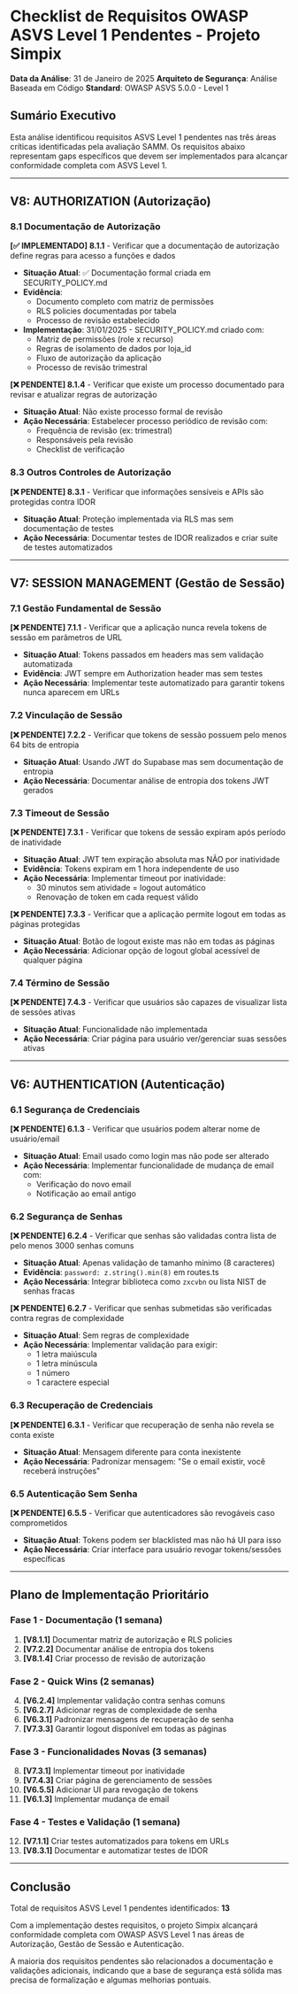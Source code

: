 # Checklist de Requisitos OWASP ASVS Level 1 Pendentes - Projeto Simpix

**Data da Análise**: 31 de Janeiro de 2025
**Arquiteto de Segurança**: Análise Baseada em Código
**Standard**: OWASP ASVS 5.0.0 - Level 1

## Sumário Executivo

Esta análise identificou requisitos ASVS Level 1 pendentes nas três áreas críticas identificadas pela avaliação SAMM. Os requisitos abaixo representam gaps específicos que devem ser implementados para alcançar conformidade completa com ASVS Level 1.

---

## V8: AUTHORIZATION (Autorização)

### 8.1 Documentação de Autorização

**[✅ IMPLEMENTADO] 8.1.1** - Verificar que a documentação de autorização define regras para acesso a funções e dados
- **Situação Atual**: ✅ Documentação formal criada em SECURITY_POLICY.md
- **Evidência**: 
  - Documento completo com matriz de permissões
  - RLS policies documentadas por tabela
  - Processo de revisão estabelecido
- **Implementação**: 31/01/2025 - SECURITY_POLICY.md criado com:
  - Matriz de permissões (role x recurso)
  - Regras de isolamento de dados por loja_id
  - Fluxo de autorização da aplicação
  - Processo de revisão trimestral

**[❌ PENDENTE] 8.1.4** - Verificar que existe um processo documentado para revisar e atualizar regras de autorização
- **Situação Atual**: Não existe processo formal de revisão
- **Ação Necessária**: Estabelecer processo periódico de revisão com:
  - Frequência de revisão (ex: trimestral)
  - Responsáveis pela revisão
  - Checklist de verificação

### 8.3 Outros Controles de Autorização

**[❌ PENDENTE] 8.3.1** - Verificar que informações sensíveis e APIs são protegidas contra IDOR
- **Situação Atual**: Proteção implementada via RLS mas sem documentação de testes
- **Ação Necessária**: Documentar testes de IDOR realizados e criar suite de testes automatizados

---

## V7: SESSION MANAGEMENT (Gestão de Sessão)

### 7.1 Gestão Fundamental de Sessão

**[❌ PENDENTE] 7.1.1** - Verificar que a aplicação nunca revela tokens de sessão em parâmetros de URL
- **Situação Atual**: Tokens passados em headers mas sem validação automatizada
- **Evidência**: JWT sempre em Authorization header mas sem testes
- **Ação Necessária**: Implementar teste automatizado para garantir tokens nunca aparecem em URLs

### 7.2 Vinculação de Sessão

**[❌ PENDENTE] 7.2.2** - Verificar que tokens de sessão possuem pelo menos 64 bits de entropia
- **Situação Atual**: Usando JWT do Supabase mas sem documentação de entropia
- **Ação Necessária**: Documentar análise de entropia dos tokens JWT gerados

### 7.3 Timeout de Sessão

**[❌ PENDENTE] 7.3.1** - Verificar que tokens de sessão expiram após período de inatividade
- **Situação Atual**: JWT tem expiração absoluta mas NÃO por inatividade
- **Evidência**: Tokens expiram em 1 hora independente de uso
- **Ação Necessária**: Implementar timeout por inatividade:
  - 30 minutos sem atividade = logout automático
  - Renovação de token em cada request válido

**[❌ PENDENTE] 7.3.3** - Verificar que a aplicação permite logout em todas as páginas protegidas
- **Situação Atual**: Botão de logout existe mas não em todas as páginas
- **Ação Necessária**: Adicionar opção de logout global acessível de qualquer página

### 7.4 Término de Sessão

**[❌ PENDENTE] 7.4.3** - Verificar que usuários são capazes de visualizar lista de sessões ativas
- **Situação Atual**: Funcionalidade não implementada
- **Ação Necessária**: Criar página para usuário ver/gerenciar suas sessões ativas

---

## V6: AUTHENTICATION (Autenticação)

### 6.1 Segurança de Credenciais

**[❌ PENDENTE] 6.1.3** - Verificar que usuários podem alterar nome de usuário/email
- **Situação Atual**: Email usado como login mas não pode ser alterado
- **Ação Necessária**: Implementar funcionalidade de mudança de email com:
  - Verificação do novo email
  - Notificação ao email antigo

### 6.2 Segurança de Senhas

**[❌ PENDENTE] 6.2.4** - Verificar que senhas são validadas contra lista de pelo menos 3000 senhas comuns
- **Situação Atual**: Apenas validação de tamanho mínimo (8 caracteres)
- **Evidência**: `password: z.string().min(8)` em routes.ts
- **Ação Necessária**: Integrar biblioteca como `zxcvbn` ou lista NIST de senhas fracas

**[❌ PENDENTE] 6.2.7** - Verificar que senhas submetidas são verificadas contra regras de complexidade
- **Situação Atual**: Sem regras de complexidade
- **Ação Necessária**: Implementar validação para exigir:
  - 1 letra maiúscula
  - 1 letra minúscula
  - 1 número
  - 1 caractere especial

### 6.3 Recuperação de Credenciais

**[❌ PENDENTE] 6.3.1** - Verificar que recuperação de senha não revela se conta existe
- **Situação Atual**: Mensagem diferente para conta inexistente
- **Ação Necessária**: Padronizar mensagem: "Se o email existir, você receberá instruções"

### 6.5 Autenticação Sem Senha

**[❌ PENDENTE] 6.5.5** - Verificar que autenticadores são revogáveis caso comprometidos
- **Situação Atual**: Tokens podem ser blacklisted mas não há UI para isso
- **Ação Necessária**: Criar interface para usuário revogar tokens/sessões específicas

---

## Plano de Implementação Prioritário

### Fase 1 - Documentação (1 semana)
1. **[V8.1.1]** Documentar matriz de autorização e RLS policies
2. **[V7.2.2]** Documentar análise de entropia dos tokens
3. **[V8.1.4]** Criar processo de revisão de autorização

### Fase 2 - Quick Wins (2 semanas)
4. **[V6.2.4]** Implementar validação contra senhas comuns
5. **[V6.2.7]** Adicionar regras de complexidade de senha
6. **[V6.3.1]** Padronizar mensagens de recuperação de senha
7. **[V7.3.3]** Garantir logout disponível em todas as páginas

### Fase 3 - Funcionalidades Novas (3 semanas)
8. **[V7.3.1]** Implementar timeout por inatividade
9. **[V7.4.3]** Criar página de gerenciamento de sessões
10. **[V6.5.5]** Adicionar UI para revogação de tokens
11. **[V6.1.3]** Implementar mudança de email

### Fase 4 - Testes e Validação (1 semana)
12. **[V7.1.1]** Criar testes automatizados para tokens em URLs
13. **[V8.3.1]** Documentar e automatizar testes de IDOR

---

## Conclusão

Total de requisitos ASVS Level 1 pendentes identificados: **13**

Com a implementação destes requisitos, o projeto Simpix alcançará conformidade completa com OWASP ASVS Level 1 nas áreas de Autorização, Gestão de Sessão e Autenticação.

A maioria dos requisitos pendentes são relacionados a documentação e validações adicionais, indicando que a base de segurança está sólida mas precisa de formalização e algumas melhorias pontuais.